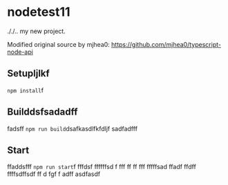# nodetest11
././..
my new project.

Modified original source by mjhea0: https://github.com/mjhea0/typescript-node-api

## Setupljlkf

`npm install`f

## Builddsfsadadff
fadsff
`npm run build`dsafkasdlfkfdljf
sadfadfff
## Start
ffaddsfff
`npm run start`f
fffdsf
ffffffsd
f
fff
ff
ff
fff
fffffsad
ffadf
ffdff
ffffsdffsdf
ff
d
fgf
f
adff
asdfasdf
